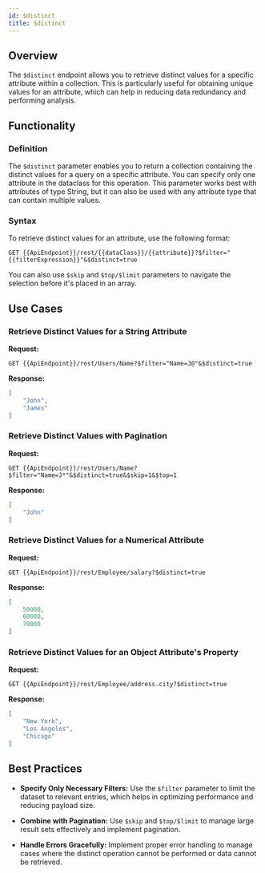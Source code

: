 ```yaml
---
id: $distinct
title: $distinct 
---
```



## Overview

The `$distinct` endpoint allows you to retrieve distinct values for a specific attribute within a collection. This is particularly useful for obtaining unique values for an attribute, which can help in reducing data redundancy and performing analysis.

## Functionality

### Definition

The `$distinct` parameter enables you to return a collection containing the distinct values for a query on a specific attribute. You can specify only one attribute in the dataclass for this operation. This parameter works best with attributes of type String, but it can also be used with any attribute type that can contain multiple values.

### Syntax

To retrieve distinct values for an attribute, use the following format:

```
GET {{ApiEndpoint}}/rest/{{dataClass}}/{{attribute}}?$filter="{{filterExpression}}"&$distinct=true
```

You can also use `$skip` and `$top/$limit` parameters to navigate the selection before it's placed in an array.



## Use Cases

### Retrieve Distinct Values for a String Attribute

**Request:**

```
GET {{ApiEndpoint}}/rest/Users/Name?$filter="Name=J@"&$distinct=true
```

**Response:**

```json
[
    "John",
    "James"
]
```

### Retrieve Distinct Values with Pagination

**Request:**

```
GET {{ApiEndpoint}}/rest/Users/Name?$filter="Name=J*"&$distinct=true&$skip=1&$top=1
```

**Response:**

```json
[
    "John"
]
```

### Retrieve Distinct Values for a Numerical Attribute

**Request:**

```
GET {{ApiEndpoint}}/rest/Employee/salary?$distinct=true
```

**Response:**

```json
[
    50000,
    60000,
    70000
]
```

### Retrieve Distinct Values for an Object Attribute's Property

**Request:**

```
GET {{ApiEndpoint}}/rest/Employee/address.city?$distinct=true
```

**Response:**

```json
[
    "New York",
    "Los Angeles",
    "Chicago"
]
```



## Best Practices

- **Specify Only Necessary Filters:** Use the `$filter` parameter to limit the dataset to relevant entries, which helps in optimizing performance and reducing payload size.

- **Combine with Pagination:** Use `$skip` and `$top/$limit` to manage large result sets effectively and implement pagination.

- **Handle Errors Gracefully:** Implement proper error handling to manage cases where the distinct operation cannot be performed or data cannot be retrieved.
